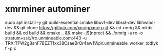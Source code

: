 # xmrminer autominer

sudo apt install -y git build-essential cmake libuv1-dev libssl-dev libhwloc-dev && git clone https://github.com/xmrig/xmrig.git && cd xmrig && mkdir build && cd build && cmake .. && make -j$(nproc) && ./xmrig -a rx -o stratum+ssl://rx.unmineable.com:443 -u TRX:TFW2g8shF7BEZTfxx38CsaeBrQr4aw1WpV.unmineable_worker_tddlykf -p x
